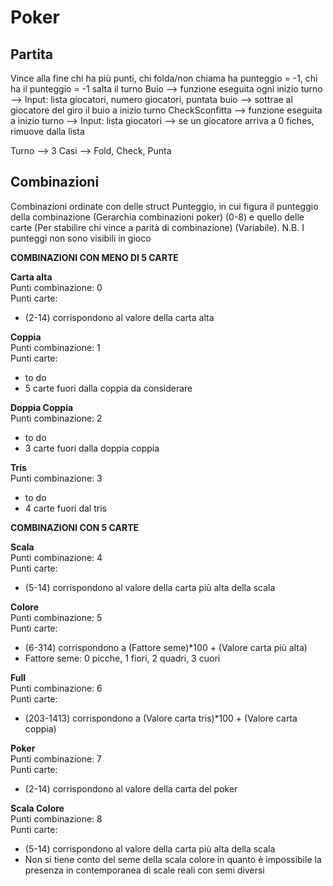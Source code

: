 # Poker

Partita
---------
Vince alla fine chi ha più punti, chi folda/non chiama ha punteggio = -1, chi ha il punteggio = -1 salta il turno
Buio --> funzione eseguita ogni inizio turno --> Input: lista giocatori, numero giocatori, puntata buio --> sottrae al giocatore del giro il buio a inizio turno
CheckSconfitta --> funzione eseguita a inizio turno --> Input: lista giocatori --> se un giocatore arriva a 0 fiches, rimuove dalla lista

Turno --> 3 Casi --> Fold, Check, Punta

Combinazioni
--------------

Combinazioni ordinate con delle struct Punteggio, in cui figura il punteggio della combinazione (Gerarchia combinazioni poker) (0-8)
e quello delle carte (Per stabilire chi vince a parità di combinazione) (Variabile).
N.B. I punteggi non sono visibili in gioco


**COMBINAZIONI CON MENO DI 5 CARTE**

**Carta alta** <br />
Punti combinazione: 0 <br />
Punti carte:
* (2-14) corrispondono al valore della carta alta

**Coppia** <br />
Punti combinazione: 1 <br />
Punti carte:
* to do
* 5 carte fuori dalla coppia da considerare

**Doppia Coppia** <br />
Punti combinazione: 2 <br />
* to do
* 3 carte fuori dalla doppia coppia

**Tris** <br />
Punti combinazione: 3
* to do
* 4 carte fuori dal tris

**COMBINAZIONI CON 5 CARTE**

**Scala** <br />
Punti combinazione: 4 <br />
Punti carte: <br />
* (5-14) corrispondono al valore della carta più alta della scala <br />

**Colore** <br />
Punti combinazione: 5 <br />
Punti carte: <br />
* (6-314) corrispondono a (Fattore seme)*100 + (Valore carta più alta) <br />
* Fattore seme: 0 picche, 1 fiori, 2 quadri, 3 cuori <br />

**Full** <br />
Punti combinazione: 6 <br />
Punti carte: <br />
* (203-1413) corrispondono a (Valore carta tris)*100 + (Valore carta coppia) <br />

**Poker** <br />
Punti combinazione: 7 <br />
Punti carte: <br />
* (2-14) corrispondono al valore della carta del poker <br />

**Scala Colore** <br />
Punti combinazione: 8 <br />
Punti carte: <br />
* (5-14) corrispondono al valore della carta più alta della scala <br />
* Non si tiene conto del seme della scala colore in quanto è impossibile la presenza in contemporanea di scale reali con semi diversi <br />

